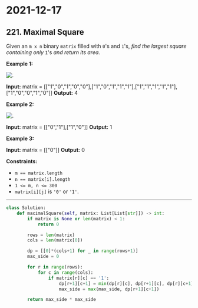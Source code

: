 # 2021-12-17

## 221. Maximal Square

Given an `m x n` binary `matrix` filled with `0`'s and `1`'s, _find the largest square containing only_ `1`'s _and return its area_.

**Example 1:**

![.](https://assets.leetcode.com/uploads/2020/11/26/max1grid.jpg)

**Input:** matrix = \[\["1","0","1","0","0"\],\["1","0","1","1","1"\],\["1","1","1","1","1"\],\["1","0","0","1","0"\]\]
**Output:** 4

**Example 2:**

![.](https://assets.leetcode.com/uploads/2020/11/26/max2grid.jpg)

**Input:** matrix = \[\["0","1"\],\["1","0"\]\]
**Output:** 1

**Example 3:**

**Input:** matrix = \[\["0"\]\]
**Output:** 0

**Constraints:**

- `m == matrix.length`
- `n == matrix[i].length`
- `1 <= m, n <= 300`
- `matrix[i][j]` is `'0'` or `'1'`.

---

```py
class Solution:
    def maximalSquare(self, matrix: List[List[str]]) -> int:
        if matrix is None or len(matrix) < 1:
            return 0

        rows = len(matrix)
        cols = len(matrix[0])

        dp = [[0]*(cols+1) for _ in range(rows+1)]
        max_side = 0

        for r in range(rows):
            for c in range(cols):
                if matrix[r][c] == '1':
                    dp[r+1][c+1] = min(dp[r][c], dp[r+1][c], dp[r][c+1]) + 1 # Be careful of the indexing since dp grid has additional row and column
                    max_side = max(max_side, dp[r+1][c+1])

        return max_side * max_side
```
